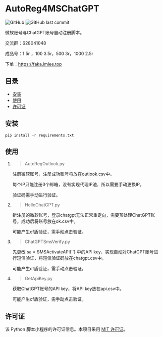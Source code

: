 # AutoReg4MSChatGPT

![GitHub](https://img.shields.io/github/license/imlee2021/AutoReg4MSChatGPT?style=flat-square)
![GitHub last commit](https://img.shields.io/github/last-commit/imlee2021/AutoReg4MSChatGPT?style=flat-square)

微软账号与ChatGPT账号自动注册脚本。

交流群：628041048

成品号：1 5r ，100 3.5r，500 3r，1000 2.5r

下单：https://faka.imlee.top

## 目录

- [安装](#安装)
- [使用](#使用)
- [许可证](#许可证)

## 安装

```
pip install -r requirements.txt
```

## 使用

1. > AutoRegOutlook.py

   注册微软账号，注册成功账号将放在outlook.csv中。

   每个IP只能注册3个邮箱，没有实现代理IP池，所以需要手动更换IP。

   验证码需手动进行验证。
2. > HelloChatGPT.py

   新注册的微软账号，登录chatgpt无法正常重定向，需要预处理ChatGPT账号，成功后将账号放在ok.csv中。

   可能产生cf盾验证，需手动点击验证。
3. > ChatGPTSmsVerify.py

   先更改 sa = SMSActivateAPI('') 中的API key，实现自动对ChatGPT账号进行短信验证，将短信验证码放在chatgpt.csv中。

   可能产生cf盾验证，需手动点击验证。
4. > GetApiKey.py

   获取ChatGPT账号的API key，将API key放在api.csv中。

   可能产生cf盾验证，需手动点击验证。

## 许可证

该 Python 脚本小程序的许可证信息。本项目采用 [MIT 许可证](LICENSE)。
